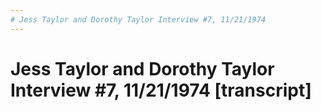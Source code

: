 ```yaml
---
# Jess Taylor and Dorothy Taylor Interview #7, 11/21/1974 
---
```

# Jess Taylor and Dorothy Taylor Interview #7, 11/21/1974 [transcript]